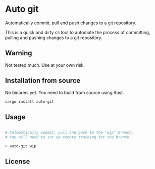 # Auto git

Automatically commit, pull and push changes to a git repository.

This is a quick and dirty cli tool to automate the process of committing, pulling and pushing changes to a git repository.

## Warning

Not tested much. Use at your own risk.

## Installation from source

No binaries yet. You need to build from source using Rust.

```bash
cargo install auto-git
```

## Usage

```bash

# Automatically commit, pull and push to the "wip" branch.
# You will need to set up remote tracking for the branch.

> auto-git wip

```

## License

